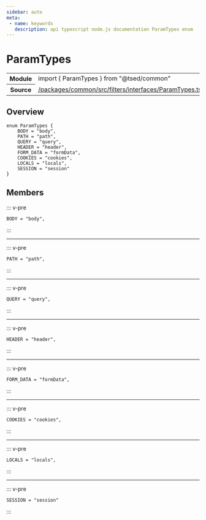 ```yaml
---
sidebar: auto
meta:
 - name: keywords
   description: api typescript node.js documentation ParamTypes enum
---
```

# ParamTypes <Badge text="Enum" type="enum"/>
<!-- Summary -->
<section class="symbol-info"><table class="is-full-width"><tbody><tr><th>Module</th><td><div class="lang-typescript"><span class="token keyword">import</span> { ParamTypes }&nbsp;<span class="token keyword">from</span>&nbsp;<span class="token string">"@tsed/common"</span></div></td></tr><tr><th>Source</th><td><a href="https://github.com/TypedProject/ts-express-decorators/blob/v5.18.0/packages/common/src/filters/interfaces/ParamTypes.ts#L0-L0">/packages/common/src/filters/interfaces/ParamTypes.ts</a></td></tr></tbody></table></section>

<!-- Overview -->
## Overview


<pre><code class="typescript-lang "><span class="token keyword">enum</span> ParamTypes <span class="token punctuation">{</span>
    BODY<span class="token punctuation"> = </span><span class="token string">"body"</span><span class="token punctuation">,</span>
    PATH<span class="token punctuation"> = </span><span class="token string">"path"</span><span class="token punctuation">,</span>
    QUERY<span class="token punctuation"> = </span><span class="token string">"query"</span><span class="token punctuation">,</span>
    HEADER<span class="token punctuation"> = </span><span class="token string">"header"</span><span class="token punctuation">,</span>
    FORM_DATA<span class="token punctuation"> = </span><span class="token string">"formData"</span><span class="token punctuation">,</span>
    COOKIES<span class="token punctuation"> = </span><span class="token string">"cookies"</span><span class="token punctuation">,</span>
    LOCALS<span class="token punctuation"> = </span><span class="token string">"locals"</span><span class="token punctuation">,</span>
    SESSION<span class="token punctuation"> = </span><span class="token string">"session"</span>
<span class="token punctuation">}</span></code></pre>



<!-- Members -->




## Members


::: v-pre

<div class="method-overview">
<pre><code class="typescript-lang ">BODY<span class="token punctuation"> = </span><span class="token string">"body"</span><span class="token punctuation">,</span></code></pre>

</div>



:::



***



::: v-pre

<div class="method-overview">
<pre><code class="typescript-lang ">PATH<span class="token punctuation"> = </span><span class="token string">"path"</span><span class="token punctuation">,</span></code></pre>

</div>



:::



***



::: v-pre

<div class="method-overview">
<pre><code class="typescript-lang ">QUERY<span class="token punctuation"> = </span><span class="token string">"query"</span><span class="token punctuation">,</span></code></pre>

</div>



:::



***



::: v-pre

<div class="method-overview">
<pre><code class="typescript-lang ">HEADER<span class="token punctuation"> = </span><span class="token string">"header"</span><span class="token punctuation">,</span></code></pre>

</div>



:::



***



::: v-pre

<div class="method-overview">
<pre><code class="typescript-lang ">FORM_DATA<span class="token punctuation"> = </span><span class="token string">"formData"</span><span class="token punctuation">,</span></code></pre>

</div>



:::



***



::: v-pre

<div class="method-overview">
<pre><code class="typescript-lang ">COOKIES<span class="token punctuation"> = </span><span class="token string">"cookies"</span><span class="token punctuation">,</span></code></pre>

</div>



:::



***



::: v-pre

<div class="method-overview">
<pre><code class="typescript-lang ">LOCALS<span class="token punctuation"> = </span><span class="token string">"locals"</span><span class="token punctuation">,</span></code></pre>

</div>



:::



***



::: v-pre

<div class="method-overview">
<pre><code class="typescript-lang ">SESSION<span class="token punctuation"> = </span><span class="token string">"session"</span></code></pre>

</div>



:::